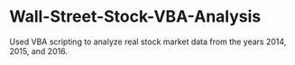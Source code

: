 # Wall-Street-Stock-VBA-Analysis
Used VBA scripting to analyze real stock market data from the years 2014, 2015, and 2016.

